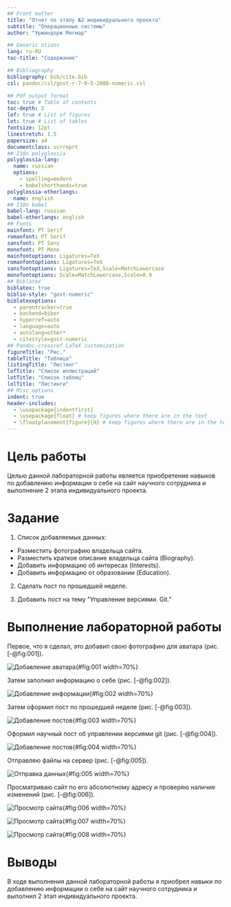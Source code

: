 ```yaml
---
## Front matter
title: "Отчет по этапу №2 индивидуального проекта"
subtitle: "Операционные системы"
author: "Уржиндорж Мягмар"

## Generic otions
lang: ru-RU
toc-title: "Содержание"

## Bibliography
bibliography: bib/cite.bib
csl: pandoc/csl/gost-r-7-0-5-2008-numeric.csl

## Pdf output format
toc: true # Table of contents
toc-depth: 2
lof: true # List of figures
lot: true # List of tables
fontsize: 12pt
linestretch: 1.5
papersize: a4
documentclass: scrreprt
## I18n polyglossia
polyglossia-lang:
  name: russian
  options:
	- spelling=modern
	- babelshorthands=true
polyglossia-otherlangs:
  name: english
## I18n babel
babel-lang: russian
babel-otherlangs: english
## Fonts
mainfont: PT Serif
romanfont: PT Serif
sansfont: PT Sans
monofont: PT Mono
mainfontoptions: Ligatures=TeX
romanfontoptions: Ligatures=TeX
sansfontoptions: Ligatures=TeX,Scale=MatchLowercase
monofontoptions: Scale=MatchLowercase,Scale=0.9
## Biblatex
biblatex: true
biblio-style: "gost-numeric"
biblatexoptions:
  - parentracker=true
  - backend=biber
  - hyperref=auto
  - language=auto
  - autolang=other*
  - citestyle=gost-numeric
## Pandoc-crossref LaTeX customization
figureTitle: "Рис."
tableTitle: "Таблица"
listingTitle: "Листинг"
lofTitle: "Список иллюстраций"
lotTitle: "Список таблиц"
lolTitle: "Листинги"
## Misc options
indent: true
header-includes:
  - \usepackage{indentfirst}
  - \usepackage{float} # keep figures where there are in the text
  - \floatplacement{figure}{H} # keep figures where there are in the text
---
```


# Цель работы

Целью данной лабораторной работы является приобретение навыков по добавлению информации о себе на сайт научного сотрудника и выполнение 2 этапа индивидуального проекта.

# Задание

1. Список добавляемых данных:
- Разместить фотографию владельца сайта.
- Разместить краткое описание владельца сайта (Biography).
- Добавить информацию об интересах (Interests).
- Добавить информацию от образовании (Education).

2. Сделать пост по прошедшей неделе.

3. Добавить пост на тему "Управление версиями. Git."

# Выполнение лабораторной работы

Первое, что я сделал, это добавил свою фотографию для аватара (рис. [-@fig:001]).

![Добавление аватара](image/1.png){#fig:001 width=70%}

Затем заполнил информацию о себе (рис. [-@fig:002]).

![Добавление информации](image/2.png){#fig:002 width=70%}

Затем оформил пост по прошедшей неделе (рис. [-@fig:003]).

![Добавление постов](image/3.png){#fig:003 width=70%}

Оформил научный пост об управлении версиями git (рис. [-@fig:004]).

![Добавление постов](image/4.png){#fig:004 width=70%}

Отправляю файлы на сервер (рис. [-@fig:005]).

![Отправка данных](image/5.png){#fig:005 width=70%}

Просматриваю сайт по его абсолютному адресу и проверяю наличие изменений (рис. [-@fig:006]).

![Просмотр сайта](image/6.png){#fig:006 width=70%}

![Просмотр сайта](image/7.png){#fig:007 width=70%}

![Просмотр сайта](image/8.png){#fig:008 width=70%}

# Выводы

В ходе выполнения данной лабораторной работы я приобрел навыки по добавлению информации о себе на сайт научного сотрудника и выполнил 2 этап индивидуального проекта.
